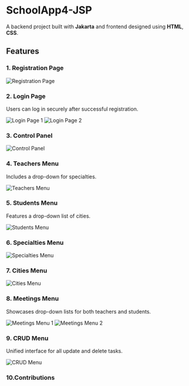# SchoolApp4-JSP

A backend project built with **Jakarta** and frontend designed using **HTML**, **CSS**.

## Features

### 1. Registration Page
![Registration Page](https://github.com/billmazio/schoolapp4-jsp/assets/116730698/19a60f28-4a04-42d5-bdb0-c9cd18171049.png)
### 2. Login Page 
Users can log in securely after successful registration.

![Login Page 1](https://github.com/billmazio/schoolapp4-jsp/assets/116730698/90967e32-8f4c-429f-92a9-6aa742bb1b74.png)
![Login Page 2](https://github.com/billmazio/schoolapp4-jsp/assets/116730698/fa82a227-be3b-4a0a-93ca-c52eae013765.png)

### 3. Control Panel

![Control Panel](https://github.com/billmazio/schoolapp4-jsp/assets/116730698/e85a7696-2ff0-40cb-8390-6668979d5347.png)

### 4. Teachers Menu

Includes a drop-down for specialties.

![Teachers Menu](https://github.com/billmazio/schoolapp4-jsp/assets/116730698/01c7add9-f1e6-4b24-a019-8d12a9669d4a.png)

### 5. Students Menu

Features a drop-down list of cities.

![Students Menu](https://github.com/billmazio/schoolapp4-jsp/assets/116730698/e2b71a95-4959-478d-a36a-fa1d12324da6.png)

### 6. Specialties Menu

![Specialties Menu](https://github.com/billmazio/schoolapp4-jsp/assets/116730698/b45d93c8-d0bf-4aa6-954e-6c6b40e21a06.png)

### 7. Cities Menu

![Cities Menu](https://github.com/billmazio/schoolapp4-jsp/assets/116730698/0b2bf7a6-d879-49c1-a11a-f21a4281b73e.png)

### 8. Meetings Menu

Showcases drop-down lists for both teachers and students.

![Meetings Menu 1](https://github.com/billmazio/schoolapp4-jsp/assets/116730698/68c69da7-bce8-4cd3-b529-a60cade996e7.png)
![Meetings Menu 2](https://github.com/billmazio/schoolapp4-jsp/assets/116730698/ad250c64-8848-49c0-87c2-9d418e5d18a4.png)


### 9. CRUD Menu

Unified interface for all update and delete tasks.

![CRUD Menu](https://github.com/billmazio/schoolapp4-jsp/assets/116730698/1d4c9ed8-fb92-4951-b5dc-0643b16e127a.png)

### 10.Contributions

